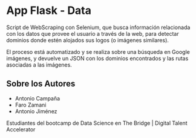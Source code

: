 # App Flask - Data 
Script de WebScraping con Selenium, que busca información relacionada con los datos que provee el usuario a través de la web, para detectar dominios donde estén alojados sus logos (o imágenes similares). 

El proceso está automatizado y se realiza sobre una búsqueda en Google imágenes, y devuelve un JSON con los dominios encontrados y las rutas asociadas a las imágenes.

## Sobre los Autores
- Antonio Campaña
- Faro Zamani
- Antonio Jiménez

Estudiantes del bootcamp de Data Science en The Bridge | Digital Talent Accelerator
